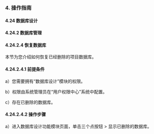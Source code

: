 ### 4. 操作指南

#### 4.24 数据库设计

#### 4.24.2 数据库管理

#### 4.24.2.4 恢复数据库

本节为您介绍如何恢复已经删除的项目数据库。

#### 4.24.2.4.1 前提条件

a）您需要拥有“数据库设计”模块的权限。

b）权限由系统管理员在“用户权限中心”系统中配置。

c）存在已删除的数据库。

#### 4.24.2.4.2 操作步骤

a）进入数据库设计功能模块页面，单击三个点按钮 > 显示已删除的数据库。
